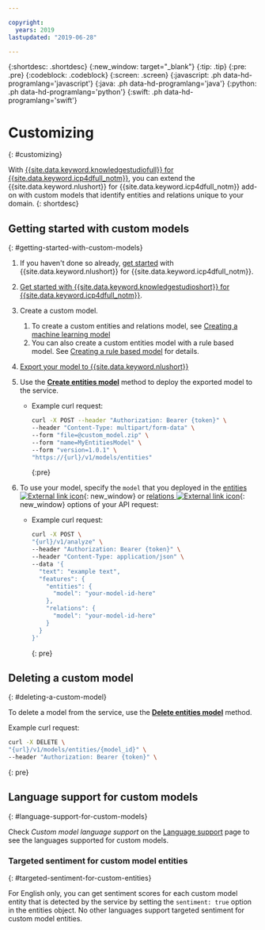```yaml
---

copyright:
  years: 2019
lastupdated: "2019-06-28"

---
```


{:shortdesc: .shortdesc}
{:new_window: target="_blank"}
{:tip: .tip}
{:pre: .pre}
{:codeblock: .codeblock}
{:screen: .screen}
{:javascript: .ph data-hd-programlang='javascript'}
{:java: .ph data-hd-programlang='java'}
{:python: .ph data-hd-programlang='python'}
{:swift: .ph data-hd-programlang='swift'}

# Customizing
{: #customizing}

With [{{site.data.keyword.knowledgestudiofull}} for {{site.data.keyword.icp4dfull_notm}}](docs/services/watson-knowledge-studio-data), you can
extend the {{site.data.keyword.nlushort}} for {{site.data.keyword.icp4dfull_notm}} add-on with custom models that identify
entities and relations unique to your domain.
{: shortdesc}

## Getting started with custom models
{: #getting-started-with-custom-models}

1. If you haven't done so already, [get started](/docs/services/natural-language-understanding-data?topic=natural-language-understanding-data-getting-started) with {{site.data.keyword.nlushort}} for {{site.data.keyword.icp4dfull_notm}}.
2. [Get started with {{site.data.keyword.knowledgestudioshort}} for {{site.data.keyword.icp4dfull_notm}}](/docs/services/watson-knowledge-studio-data?topic=watson-knowledge-studio-data-wks_tutintro#wks_tutintro).
3. Create a custom model.
   1. To create a custom entities and relations model, see [Creating a machine learning model](/docs/services/watson-knowledge-studio-data?topic=watson-knowledge-studio-data-wks_tutml_intro) 
   2. You can also create a custom entities model with a rule based model. See [Creating a rule based model](/docs/services/watson-knowledge-studio-data?topic=watson-knowledge-studio-data-wks_tutrule_intro) for details.
4. [Export your model to {{site.data.keyword.nlushort}}](/docs/services/watson-knowledge-studio-data?topic=watson-knowledge-studio-data-publish-ml#wks_manlu)
5. Use the **[Create entities model](https://{DomainName}/apidocs/natural-language-understanding-data#create-entities-model)** method to deploy the exported model to the service.
    - Example curl request:

        ```bash
        curl -X POST --header "Authorization: Bearer {token}" \ 
        --header "Content-Type: multipart/form-data" \ 
        --form "file=@custom_model.zip" \ 
        --form "name=MyEntitiesModel" \ 
        --form "version=1.0.1" \ 
        "https://{url}/v1/models/entities"
        ```
        {:pre}

6. To use your model, specify the `model` that you deployed in the
[entities ![External link icon](../../icons/launch-glyph.svg "External link icon")](https://{DomainName}/apidocs/natural-language-understanding-data#entities){: new_window} or
[relations ![External link icon](../../icons/launch-glyph.svg "External link icon")](https://{DomainName}/apidocs/natural-language-understanding-data#relations){: new_window} options of your API request:
    - Example curl request:

        ```bash
        curl -X POST \
        "{url}/v1/analyze" \
        --header "Authorization: Bearer {token}" \
        --header "Content-Type: application/json" \
        --data '{
          "text": "example text",
          "features": {
            "entities": {
              "model": "your-model-id-here"
            },
            "relations": {
              "model": "your-model-id-here"
            }
          }
        }'
        ```
        {: pre}

## Deleting a custom model
{: #deleting-a-custom-model}

To delete a model from the service, use the **[Delete entities model](https://{DomainName}/apidocs/natural-language-understanding-data#delete-entities-model)** method.

Example curl request:

```bash
curl -X DELETE \
"{url}/v1/models/entities/{model_id}" \
--header "Authorization: Bearer {token}" \
```
{: pre}


## Language support for custom models
{: #language-support-for-custom-models}

Check *Custom model language support* on the [Language support](/docs/services/natural-language-understanding-data?topic=natural-language-understanding-data-language-support) page to see the languages supported for custom models.

### Targeted sentiment for custom model entities
{: #targeted-sentiment-for-custom-entities}

For English only, you can get sentiment scores for each custom model entity that is detected by the service by setting the `sentiment: true` option in the entities object. No other languages support targeted sentiment for custom model entities.
